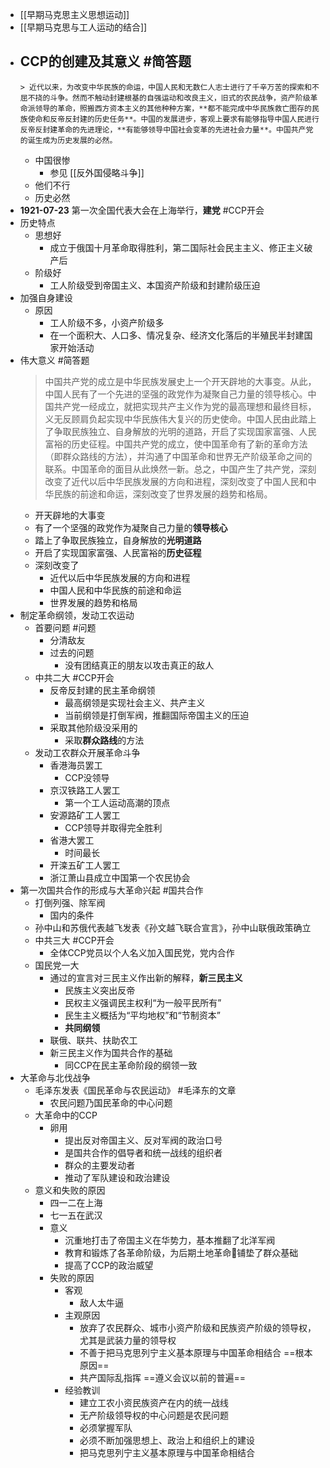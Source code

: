 - [[早期马克思主义思想运动]]
- [[早期马克思与工人运动的结合]]
- CCP的创建及其意义 #简答题
	-
	  > 近代以来，为改变中华民族的命运，中国人民和无数仁人志士进行了千辛万苦的探索和不屈不挠的斗争。然而不触动封建根基的自强运动和改良主义，旧式的农民战争，资产阶级革命派领导的革命，照搬西方资本主义的其他种种方案，**都不能完成中华民族救亡图存的民族使命和反帝反封建的历史任务**。中国的发展进步，客观上要求有能够指导中国人民进行反帝反封建革命的先进理论，**有能够领导中国社会变革的先进社会力量**。中国共产党的诞生成为历史发展的必然。
	- 中国很惨
		- 参见 [[反外国侵略斗争]]
	- 他们不行
	- 历史必然
- **1921-07-23** 第一次全国代表大会在上海举行，**建党** #CCP开会
- 历史特点
	- 思想好
		- 成立于俄国十月革命取得胜利，第二国际社会民主主义、修正主义破产后
	- 阶级好
		- 工人阶级受到帝国主义、本国资产阶级和封建阶级压迫
- 加强自身建设
	- 原因
		- 工人阶级不多，小资产阶级多
		- 在一个面积大、人口多、情况复杂、经济文化落后的半殖民半封建国家开始活动
- 伟大意义 #简答题
  > 中国共产党的成立是中华民族发展史上一个开天辟地的大事变。从此，中国人民有了一个先进的坚强的政党作为凝聚自己力量的领导核心。中国共产党一经成立，就把实现共产主义作为党的最高理想和最终目标，义无反顾肩负起实现中华民族伟大复兴的历史使命。中国人民由此踏上了争取民族独立、自身解放的光明的道路，开启了实现国家富强、人民富裕的历史征程。中国共产党的成立，使中国革命有了新的革命方法（即群众路线的方法），并沟通了中国革命和世界无产阶级革命之间的联系。中国革命的面目从此焕然一新。总之，中国产生了共产党，深刻改变了近代以后中华民族发展的方向和进程，深刻改变了中国人民和中华民族的前途和命运，深刻改变了世界发展的趋势和格局。
	- 开天辟地的大事变
	- 有了一个坚强的政党作为凝聚自己力量的**领导核心**
	- 踏上了争取民族独立，自身解放的**光明道路**
	- 开启了实现国家富强、人民富裕的**历史征程**
	- 深刻改变了
		- 近代以后中华民族发展的方向和进程
		- 中国人民和中华民族的前途和命运
		- 世界发展的趋势和格局
- 制定革命纲领，发动工农运动
	- 首要问题 #问题
		- 分清敌友
		- 过去的问题
			- 没有团结真正的朋友以攻击真正的敌人
	- 中共二大 #CCP开会
		- 反帝反封建的民主革命纲领
			- 最高纲领是实现社会主义、共产主义
			- 当前纲领是打倒军阀，推翻国际帝国主义的压迫
		- 采取其他阶级没采用的
			- 采取**群众路线**的方法
	- 发动工农群众开展革命斗争
		- 香港海员罢工
			- CCP没领导
		- 京汉铁路工人罢工
			- 第一个工人运动高潮的顶点
		- 安源路矿工人罢工
			- CCP领导并取得完全胜利
		- 省港大罢工
			- 时间最长
		- 开滦五矿工人罢工
		- 浙江萧山县成立中国第一个农民协会
- 第一次国共合作的形成与大革命兴起 #国共合作
	- 打倒列强、除军阀
		- 国内的条件
	- 孙中山和苏俄代表越飞发表《孙文越飞联合宣言》，孙中山联俄政策确立
	- 中共三大 #CCP开会
		- 全体CCP党员以个人名义加入国民党，党内合作
	- 国民党一大
		- 通过的宣言对三民主义作出新的解释，**新三民主义**
			- 民族主义突出反帝
			- 民权主义强调民主权利“为一般平民所有”
			- 民生主义概括为“平均地权”和“节制资本”
			- **共同纲领**
		- 联俄、联共、扶助农工
		- 新三民主义作为国共合作的基础
			- 同CCP在民主革命阶段的纲领一致
- 大革命与北伐战争
	- 毛泽东发表《国民革命与农民运动》 #毛泽东的文章
		- 农民问题乃国民革命的中心问题
	- 大革命中的CCP
		- 卵用
			- 提出反对帝国主义、反对军阀的政治口号
			- 是国共合作的倡导者和统一战线的组织者
			- 群众的主要发动者
			- 推动了军队建设和政治建设
	- 意义和失败的原因
		- 四一二在上海
		- 七一五在武汉
		- 意义
			- 沉重地打击了帝国主义在华势力，基本推翻了北洋军阀
			- 教育和锻炼了各革命阶级，为后期土地革命铺垫了群众基础
			- 提高了CCP的政治威望
		- 失败的原因
			- 客观
				- 敌人太牛逼
			- 主观原因
				- 放弃了农民群众、城市小资产阶级和民族资产阶级的领导权，尤其是武装力量的领导权
				- 不善于把马克思列宁主义基本原理与中国革命相结合 ==根本原因==
				- 共产国际乱指挥 ==遵义会议以前的普遍==
			- 经验教训
				- 建立工农小资民族资产在内的统一战线
				- 无产阶级领导权的中心问题是农民问题
				- 必须掌握军队
				- 必须不断加强思想上、政治上和组织上的建设
				- 把马克思列宁主义基本原理与中国革命相结合